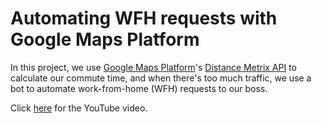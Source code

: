# Automating WFH requests with Google Maps Platform

In this project, we use [Google Maps Platform](https://cloud.google.com/maps-platform/)'s [Distance Metrix API](https://cloud.google.com/maps-platform/routes/) to calculate our commute time, and when there's too much traffic, we use a bot to automate work-from-home (WFH) requests to our boss.

Click [here](https://www.youtube.com/watch?v=yOXQAmYl0Aw) for the YouTube video.
